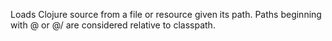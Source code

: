 Loads Clojure source from a file or resource given its path. Paths
  beginning with @ or @/ are considered relative to classpath.